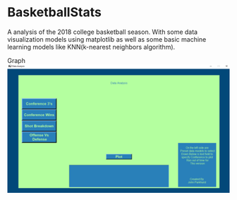 # BasketballStats
A analysis of the 2018 college basketball season. With some data visualization models using matplotlib as well as some basic machine learning models like KNN(k-nearest neighbors algorithm).

Graph<br />
![Graph](1.png)<br />
